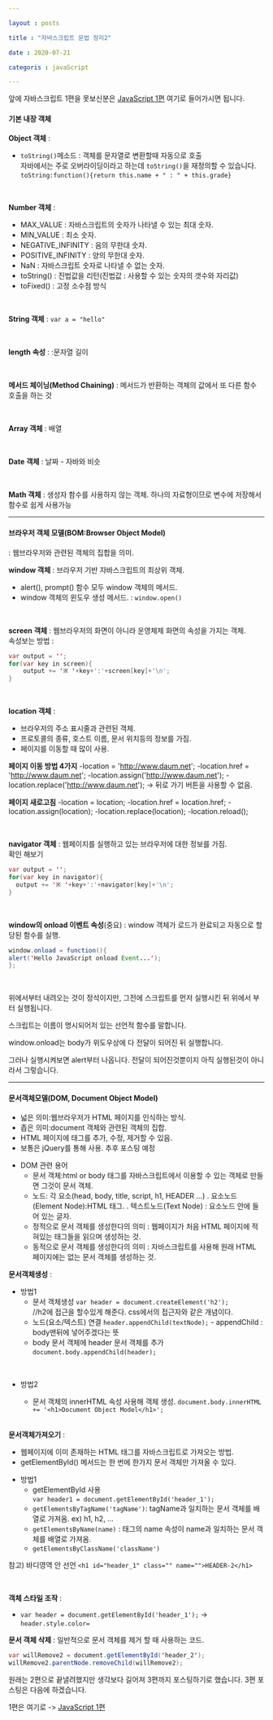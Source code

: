```yaml
---

layout : posts

title : "자바스크립트 문법 정리2"

date : 2020-07-21

categoris : javaScript

---
```


앞에 자바스크립트 1편을 못보신분은 [JavaScript 1편](https://pkt369.github.io/JavaScript1/) 여기로 들어가시면 됩니다.

<h4>기본 내장 객체</h4>

**Object 객체** :
 - `toString()`메소드 : 객체를 문자열로 변환할때 자동으로 호출  
 자바에서는 주로 오버라이딩이라고 하는데 `toString()`을 재정의할 수 있습니다.  
    `toString:function(){return this.name + " : " + this.grade}`

 <br>


**Number 객체** :
 - MAX_VALUE : 자바스크립트의 숫자가 나타낼 수 있는 최대 숫자.
 - MIN_VALUE : 최소 숫자.
 - NEGATIVE_INFINITY : 음의 무한대 숫자.
 - POSITIVE_INFINITY : 양의 무한대 숫자.
 - NaN : 자바스크립트 숫자로 나타낼 수 없는 숫자.
 - toString() : 진법값을 리턴(진법값 : 사용할 수 있는 숫자의 갯수와 자리값)
 - toFixed() : 고정 소수점 방식

 <br>


**String 객체** : `var a = "hello"`

<br>


**length 속성** : :문자열 길이

<br>


**메서드 체이닝(Method Chaining)** : 메서드가 반환하는 객체의 값에서 또 다른 함수 호출을 하는 것

<br>


**Array 객체** : 배열

<br>


**Date 객체** : 날짜 - 자바와 비슷

<br>


**Math 객체** : 생성자 함수를 사용하지 않는 객체. 하나의 자료형이므로 변수에 저장해서 함수로 쉽게 사용가능

<hr>

<h4>브라우저 객체 모델(BOM:Browser Object Model)</h4>

: 웹브라우저와 관련된 객체의 집합을 의미.

**window 객체** : 브라우저 기반 자바스크립트의 최상위 객체.
- alert(), prompt() 함수 모두 window 객체의 메서드.
- window 객체의 윈도우 생성 메서드. : `window.open()`

<br>

**screen 객체** : 웹브라우저의 화면이 아니라 운영체제 화면의 속성을 가지는 객체.  
속성보는 방법 :
```java
var output = '';
for(var key in screen){
	output += '※ '+key+':'+screen[key]+'\n';
}
```
<br>

**location 객체** :
- 브라우저의 주소 표시줄과 관련된 객체.
- 프로토콜의 종류, 호스트 이름, 문서 위치등의 정보를 가짐.
- 페이지를 이동할 때 많이 사용.

**페이지 이동 방법 4가지**
-location = 'http://www.daum.net';
-location.href = 'http://www.daum.net';
-location.assign('http://www.daum.net');
-location.replace('http://www.daum.net'); -> 뒤로 가기 버튼을 사용할 수 없음.

**페이지 새로고침**
-location = location;
-location.href = location.href;
-location.assign(location);
-location.replace(location);
-location.reload();

<br>

**navigator 객체** : 웹페이지를 실행하고 있는 브라우저에 대한 정보를 가짐.  
확인 해보기
```java
var output = '';
for(var key in navigator){
  output += '※ '+key+':'+navigator[key]+'\n';
}
```
<br>

**window의 onload 이벤트 속성**(중요) : window 객체가 로드가 완료되고 자동으로 할당된 함수를 실행.
```java
window.onload = function(){
alert('Hello JavaScript onload Event...');
};
```

<br>

위에서부터 내려오는 것이 정석이지만, 그전에 스크립트를 먼저 실행시킨 뒤 위에서 부터 실행됩니다.  

스크립트는 이름이 명시되어저 있는 선언적 함수를 말합니다.  

window.onload는 body가 위도우상에 다 전달이 되어진 뒤 실행합니다.  

그러나 실행시켜보면 alert부터 나옵니다. 전달이 되어진것뿐이지 아직 실행된것이 아니라서 그렇습니다.

<hr>

<h4>문서객체모델(DOM, Document Object Model)</h4>

- 넓은 의미:웹브라우저가 HTML 페이지를 인식하는 방식.
- 좁은 의미:document 객체와 관련된 객체의 집합.
- HTML 페이지에 태그를 추가, 수정, 제거할 수 있음.
- 보통은 jQuery를 통해 사용. 추후 포스팅 예정

* DOM 관련 용어
  - 문서 객체:html or body 태그를 자바스크립트에서 이용할 수 있는 객체로 만들면 그것이 문서 객체.
  - 노드: 각 요소(head, body, title, script, h1, HEADER ...)
  . 요소노드(Element Node):HTML 태그.
  . 텍스트노드(Text Node) : 요소노드 안에 들어 있는 글자.
  - 정적으로 문서 객체를 생성한다의 의미
  : 웹페이지가 처음 HTML 페이지에 적혀있는 태그들을 읽으며 생성하는 것.
  - 동적으로 문서 객체를 생성한다의 의미
  : 자바스크립트를 사용해 원래 HTML 페이지에는 없는 문서 객체를 생성하는 것.

**문서객체생성** :
* 방법1
  - 문서 객체생성
   `var header = document.createElement('h2');`  
    //h2에 접근을 할수있게 해준다. css에서의 접근자와 같은 개념이다.
  - 노드(요소/텍스트) 연결
   `header.appendChild(textNode);` - appendChild : body맨뒤에 넣어주겠다는 뜻
  - body 문서 객체에 header 문서 객체를 추가
   `document.body.appendChild(header);`

<br>

* 방법2
  - 문서 객체의 innerHTML 속성 사용해 객체 생성.
   `document.body.innerHTML += '<h1>Document Object Model</h1>';`

   <br>

**문서객체가져오기** :
 - 웹페이지에 이미 존재하는 HTML 태그를 자바스크립트로 가져오는 방법.
 - getElementById() 메서드는 한 번에 한가지 문서 객체만 가져올 수 있다.
* 방법1
  - getElementById 사용  
  `var header1 = document.getElementById('header_1');`  
  - `getElementsByTagName('tagName')`: tagName과 일치하는 문서 객체를 배열로 가져옴. ex) h1, h2, ...
  - `getElementsByName(name)` : 태그의 name 속성이 name과 일치하는 문서 객체를 배열로 가져옴.
  - `getElementsByClassName('className')`

참고) 바디영역 안 선언 `<h1 id="header_1" class="" name="">HEADER-2</h1>`

<br>

**객체 스타일 조작** :
- `var header = document.getElementById('header_1');` -> `header.style.color=`

**문서 객체 삭제** : 일반적으로 문서 객체를 제거 할 때 사용하는 코드.
```java  
var willRemove2 = document.getElementById('header_2');
willRemove2.parentNode.removeChild(willRemove2);
```

원래는 2편으로 끝낼려했지만 생각보다 길어져 3편까지 포스팅하기로 했습니다.
3편 포스팅은 다음에 하겠습니다.

1편은 여기로 -> [JavaScript 1편](https://pkt369.github.io/JavaScript1/)
